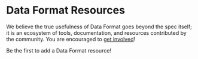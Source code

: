 # Data Format Resources

We believe the true usefulness of Data Format goes beyond the spec itself; it is an ecosystem of tools, documentation, and resources contributed by the community. You are encouraged to [get involved](https://github.com/KhronosGroup/Khronosdotorg)!

Be the first to add a Data Format resource!